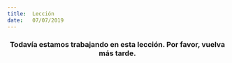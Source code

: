 ```yaml
---
title:  Lección
date:   07/07/2019
---
```


### <center>Todavía estamos trabajando en esta lección. Por favor, vuelva más tarde.</center>